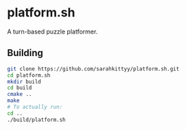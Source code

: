 # platform.sh

A turn-based puzzle platformer.

## Building

```bash
git clone https://github.com/sarahkittyy/platform.sh.git
cd platform.sh
mkdir build
cd build
cmake ..
make
# To actually run:
cd ..
./build/platform.sh
```